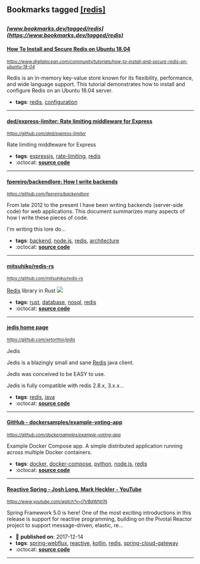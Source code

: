 ## Bookmarks tagged [[redis]](https://www.bookmarks.dev/search?q=[redis])

_<sup><sup>[www.bookmarks.dev/tagged/redis](https://www.bookmarks.dev/tagged/redis)</sup></sup>_
---
#### [How To Install and Secure Redis on Ubuntu 18.04](https://www.digitalocean.com/community/tutorials/how-to-install-and-secure-redis-on-ubuntu-18-04)
_<sup>https://www.digitalocean.com/community/tutorials/how-to-install-and-secure-redis-on-ubuntu-18-04</sup>_

Redis is an in-memory key-value store known for its flexibility, performance, and wide language support. This tutorial demonstrates how to install and configure Redis on an Ubuntu 18.04 server.
* **tags**: [redis](../tagged/redis.md), [configuration](../tagged/configuration.md)
---
#### [ded/express-limiter: Rate limiting middleware for Express](https://github.com/ded/express-limiter)
_<sup>https://github.com/ded/express-limiter</sup>_

Rate limiting middleware for Express
* **tags**: [expressjs](../tagged/expressjs.md), [rate-limiting](../tagged/rate-limiting.md), [redis](../tagged/redis.md)
* :octocat: **[source code](https://github.com/ded/express-limiter)**
---
#### [fpereiro/backendlore: How I write backends](https://github.com/fpereiro/backendlore)
_<sup>https://github.com/fpereiro/backendlore</sup>_

From late 2012 to the present I have been writing backends (server-side code) for web applications. This document summarizes many aspects of how I write these pieces of code.

I'm writing this lore do...
* **tags**: [backend](../tagged/backend.md), [node.js](../tagged/node.js.md), [redis](../tagged/redis.md), [architecture](../tagged/architecture.md)
* :octocat: **[source code](https://github.com/fpereiro/backendlore)**
---
#### [mitsuhiko/redis-rs](https://github.com/mitsuhiko/redis-rs)
_<sup>https://github.com/mitsuhiko/redis-rs</sup>_

[Redis](https://redis.io/) library in Rust [<img src="https://api.travis-ci.org/mitsuhiko/redis-rs.svg?branch=master">](https://travis-ci.org/mitsuhiko/redis-rs)
* **tags**: [rust](../tagged/rust.md), [database](../tagged/database.md), [nosql](../tagged/nosql.md), [redis](../tagged/redis.md)
* :octocat: **[source code](https://github.com/mitsuhiko/redis-rs)**
---
#### [jedis home page](https://github.com/xetorthio/jedis)
_<sup>https://github.com/xetorthio/jedis</sup>_

 Jedis

Jedis is a blazingly small and sane [Redis](http://github.com/antirez/redis "Redis") java client.

Jedis was conceived to be EASY to use.

Jedis is fully compatible with redis 2.8.x, 3.x.x...
* **tags**: [redis](../tagged/redis.md), [java](../tagged/java.md)
* :octocat: **[source code](https://github.com/xetorthio/jedis)**
---
#### [GitHub - dockersamples/example-voting-app](https://github.com/dockersamples/example-voting-app)
_<sup>https://github.com/dockersamples/example-voting-app</sup>_

Example Docker Compose app. A simple distributed application running across multiple Docker containers.
* **tags**: [docker](../tagged/docker.md), [docker-compose](../tagged/docker-compose.md), [python](../tagged/python.md), [node.js](../tagged/node.js.md), [redis](../tagged/redis.md)
* :octocat: **[source code](https://github.com/dockersamples/example-voting-app)**
---
#### [Reactive Spring - Josh Long, Mark Heckler - YouTube](https://www.youtube.com/watch?v=l7VBdWhtl7A)
_<sup>https://www.youtube.com/watch?v=l7VBdWhtl7A</sup>_

Spring Framework 5.0 is here! One of the most exciting introductions in this release is support for reactive programming, building on the Pivotal Reactor project to support message-driven, elastic, re...
* :calendar: **published on**: 2017-12-14
* **tags**: [spring-webflux](../tagged/spring-webflux.md), [reactive](../tagged/reactive.md), [kotlin](../tagged/kotlin.md), [redis](../tagged/redis.md), [spring-cloud-gateway](../tagged/spring-cloud-gateway.md)
* :octocat: **[source code](https://github.com/joshlong/flux-flix-service)**
---
